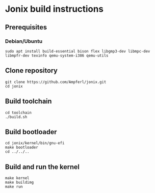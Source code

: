 # Jonix build instructions
## Prerequisites
### Debian/Ubuntu
```shell
sudo apt install build-essential bison flex libgmp3-dev libmpc-dev libmpfr-dev texinfo qemu-system-i386 qemu-utils
```

## Clone repository
```shell
git clone https://github.com/Ampferl/jonix.git
cd jonix
```

## Build toolchain
```shell
cd toolchain
./build.sh
``` 

## Build bootloader
```shell
cd jonix/kernel/bin/gnu-efi
make bootloader
cd ../../..
```

## Build and run the kernel
```
make kernel
make buildimg
make run
```